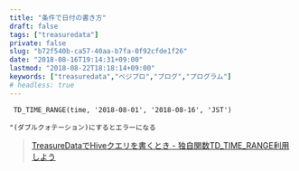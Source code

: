 ```yaml
---
title: "条件で日付の書き方"
draft: false
tags: ["treasuredata"]
private: false
slug: "b72f540b-ca57-40aa-b7fa-0f92cfde1f26"
date: "2018-08-16T19:14:31+09:00"
lastmod: "2018-08-22T18:18:14+09:00"
keywords: ["treasuredata","ベジプロ","プログ","プログラム"]
# headless: true
---
```


```
 TD_TIME_RANGE(time, '2018-08-01', '2018-08-16', 'JST')
```
```!
"(ダブルクォテーション)にするとエラーになる
```

> [TreasureDataでHiveクエリを書くとき - 独自関数TD_TIME_RANGE利用しよう](https://qiita.com/KamekoKameKame/items/4583ea3586f92a06cb26)
